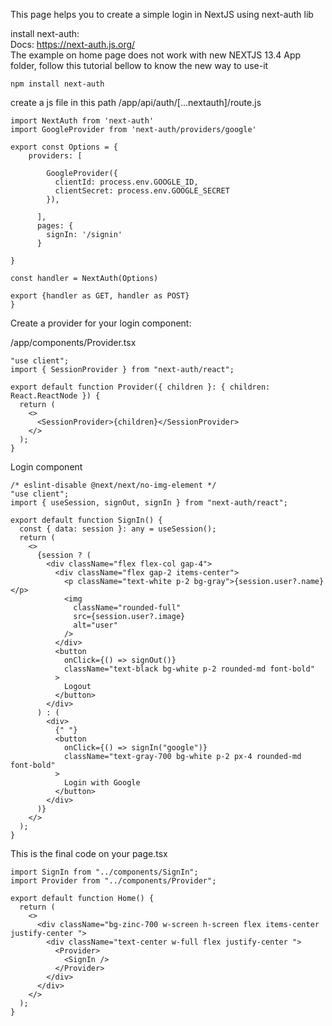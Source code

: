 This page helps you to create a simple login in NextJS using next-auth lib


install next-auth: <br>
Docs: https://next-auth.js.org/<br>
The example on home page does not work with new NEXTJS 13.4 App folder, follow this tutorial bellow to know the new way to use-it

```
npm install next-auth

```

create a js file in this path /app/api/auth/[...nextauth]/route.js
```
import NextAuth from 'next-auth'
import GoogleProvider from 'next-auth/providers/google'

export const Options = {
    providers: [
 
        GoogleProvider({
          clientId: process.env.GOOGLE_ID,
          clientSecret: process.env.GOOGLE_SECRET
        }),
        
      ],
      pages: {
        signIn: '/signin'
      }

}

const handler = NextAuth(Options)

export {handler as GET, handler as POST}
}

```
Create a provider for your login component:

/app/components/Provider.tsx
```
"use client";
import { SessionProvider } from "next-auth/react";

export default function Provider({ children }: { children: React.ReactNode }) {
  return (
    <>
      <SessionProvider>{children}</SessionProvider>
    </>
  );
}

```
Login component 

```
/* eslint-disable @next/next/no-img-element */
"use client";
import { useSession, signOut, signIn } from "next-auth/react";

export default function SignIn() {
  const { data: session }: any = useSession();
  return (
    <>
      {session ? (
        <div className="flex flex-col gap-4">
          <div className="flex gap-2 items-center">
            <p className="text-white p-2 bg-gray">{session.user?.name}</p>
            <img
              className="rounded-full"
              src={session.user?.image}
              alt="user"
            />
          </div>
          <button
            onClick={() => signOut()}
            className="text-black bg-white p-2 rounded-md font-bold"
          >
            Logout
          </button>
        </div>
      ) : (
        <div>
          {" "}
          <button
            onClick={() => signIn("google")}
            className="text-gray-700 bg-white p-2 px-4 rounded-md font-bold"
          >
            Login with Google
          </button>
        </div>
      )}
    </>
  );
}
```
This is the final code on your page.tsx

```
import SignIn from "../components/SignIn";
import Provider from "../components/Provider";

export default function Home() {
  return (
    <>
      <div className="bg-zinc-700 w-screen h-screen flex items-center justify-center ">
        <div className="text-center w-full flex justify-center ">
          <Provider>
            <SignIn />
          </Provider>
        </div>
      </div>
    </>
  );
}

```


